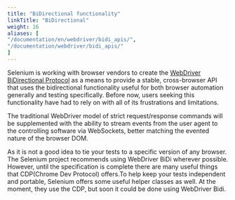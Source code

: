 ```yaml
---
title: "BiDirectional functionality"
linkTitle: "BiDirectional"
weight: 16
aliases: [
"/documentation/en/webdriver/bidi_apis/",
"/documentation/webdriver/bidi_apis/"
]
---
```


Selenium is working with browser vendors to create the
[WebDriver BiDirectional Protocol](https://w3c.github.io/webdriver-bidi/)
as a means to provide a stable, cross-browser API that uses the bidirectional
functionality useful for both browser automation generally and testing specifically.
Before now, users seeking this functionality have had to rely on
with all of its frustrations and limitations.

The traditional WebDriver model of strict request/response commands will be supplemented
with the ability to stream events from the user agent to the controlling software via WebSockets,
better matching the evented nature of the browser DOM.

As it is not a good idea to tie your tests to a specific version of any browser. The
Selenium project recommends using WebDriver BiDi wherever possible.
However, until the specification is complete there are many useful things that CDP(Chrome Dev Protocol) offers.To help keep your tests independent and portable, Selenium offers some useful helper classes as well. At the moment, they use the CDP, but soon it could be done using WebDriver Bidi.